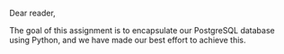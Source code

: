  Dear reader,

The goal of this assignment is to encapsulate our PostgreSQL database using Python, and we have made our best effort to achieve this. 
